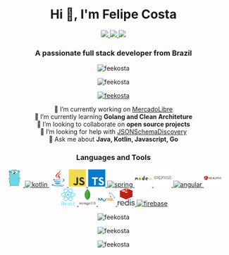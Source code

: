 <div align="center">
<h1>Hi 👋, I'm Felipe Costa</h1>
<p>
  <a href='https://www.linkedin.com/in/feekosta/'>
    <img src='https://img.shields.io/static/v1?label=&style=flat-square&message=linkedin&color=grey&logo=linkedin'>
  </a>
  <a href='https://t.me/feekosta'>
    <img src='https://img.shields.io/static/v1?label=&style=flat-square&message=telegram&color=grey&logo=telegram'>
  </a>
  <a href='mailto:feekosta@gmail.com'>
    <img src='https://img.shields.io/static/v1?label=&style=flat-square&message=email&color=grey&logo=Gmail'>
  </a>
</p>

<h3 align="center">A passionate full stack developer from Brazil</h3>

<p><img src="https://komarev.com/ghpvc/?username=feekosta&label=Profile%20views&color=0e75b6&style=flat" alt="feekosta" /></p>
<p><img src="https://github-profile-trophy.vercel.app/?username=feekosta" alt="feekosta" /></p>
<p><a href="https://twitter.com/feekosta" target="blank"><img src="https://img.shields.io/twitter/follow/feekosta?logo=twitter&style=for-the-badge" alt="feekosta" /></a></p>

🔭 I’m currently working on [MercadoLibre](https://github.com/mercadolibre) <br>
🌱 I’m currently learning **Golang and Clean Architeture**<br>
👯 I’m looking to collaborate on **open source projects**<br>
🤝 I’m looking for help with [JSONSchemaDiscovery](https://github.com/feekosta/JSONSchemaDiscovery) <br>
💬 Ask me about **Java, Kotlin, Javascript, Go**

<h3>Languages and Tools</h3>
<p >
<a href="https://golang.org" target="_blank"> <img src="https://raw.githubusercontent.com/devicons/devicon/master/icons/go/go-original.svg" alt="go" width="40" height="40"/> </a>
<a href="https://kotlinlang.org" target="_blank"> <img src="https://www.vectorlogo.zone/logos/kotlinlang/kotlinlang-icon.svg" alt="kotlin" width="40" height="40"/> </a>
<a href="https://www.java.com" target="_blank"> <img src="https://raw.githubusercontent.com/devicons/devicon/master/icons/java/java-original.svg" alt="java" width="40" height="40"/> </a>
<a href="https://developer.mozilla.org/en-US/docs/Web/JavaScript" target="_blank"> <img src="https://raw.githubusercontent.com/devicons/devicon/master/icons/javascript/javascript-original.svg" alt="javascript" width="40" height="40"/> </a>
<a href="https://www.typescriptlang.org/" target="_blank"> <img src="https://raw.githubusercontent.com/devicons/devicon/master/icons/typescript/typescript-original.svg" alt="typescript" width="40" height="40"/> </a>
<a href="https://spring.io/" target="_blank"> <img src="https://www.vectorlogo.zone/logos/springio/springio-icon.svg" alt="spring" width="40" height="40"/> </a>
<a href="https://nodejs.org" target="_blank"> <img src="https://raw.githubusercontent.com/devicons/devicon/master/icons/nodejs/nodejs-original-wordmark.svg" alt="nodejs" width="40" height="40"/> </a>
<a href="https://expressjs.com" target="_blank"> <img src="https://raw.githubusercontent.com/devicons/devicon/master/icons/express/express-original-wordmark.svg" alt="express" width="40" height="40"/> </a>
<a href="https://angular.io" target="_blank"> <img src="https://angular.io/assets/images/logos/angular/angular.svg" alt="angular" width="40" height="40"/> </a>
<a href="https://angular.io" target="_blank"> <img src="https://raw.githubusercontent.com/devicons/devicon/master/icons/angularjs/angularjs-original-wordmark.svg" alt="angularjs" width="40" height="40"/> </a>
 <a href="https://reactjs.org/" target="_blank"> <img src="https://raw.githubusercontent.com/devicons/devicon/master/icons/react/react-original-wordmark.svg" alt="react" width="40" height="40"/> </a>
<a href="https://www.mongodb.com/" target="_blank"> <img src="https://raw.githubusercontent.com/devicons/devicon/master/icons/mongodb/mongodb-original-wordmark.svg" alt="mongodb" width="40" height="40"/> </a>
<a href="https://www.mysql.com/" target="_blank"> <img src="https://raw.githubusercontent.com/devicons/devicon/master/icons/mysql/mysql-original-wordmark.svg" alt="mysql" width="40" height="40"/> </a>
<a href="https://redis.io" target="_blank"> <img src="https://raw.githubusercontent.com/devicons/devicon/master/icons/redis/redis-original-wordmark.svg" alt="redis" width="40" height="40"/> </a>
<a href="https://firebase.google.com/" target="_blank"> <img src="https://www.vectorlogo.zone/logos/firebase/firebase-icon.svg" alt="firebase" width="40" height="40"/> </a>
</p>

<p><img src="https://github-readme-stats-kexhf2wvh-feekosta.vercel.app/api?username=feekosta&show_icons=true&custom_title=Felipe Costa's Github Stats&include_all_commits=true&count_private=true&role=OWNER,ORGANIZATION_MEMBER,COLLABORATOR&" alt="feekosta" /></p>
<p><img src="https://github-readme-streak-stats.herokuapp.com/?user=feekosta" alt="feekosta" /></p>
<p><img src="https://github-readme-stats-kexhf2wvh-feekosta.vercel.app/api/top-langs?username=feekosta&show_icons=true&card_width=450&include_all_commits=true&count_private=true&role=OWNER,ORGANIZATION_MEMBER,COLLABORATOR&layout=compact&langs_count=10&custom_title=Most Used Languages In My Public Projects" alt="feekosta" /></p>

</div>

